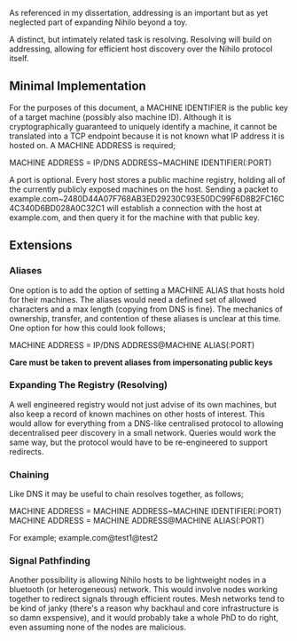As referenced in my dissertation, addressing is an important but as yet neglected part of expanding Nihilo beyond a toy.

A distinct, but intimately related task is resolving. Resolving will build on addressing, allowing for efficient host discovery over the Nihilo protocol itself.

## Minimal Implementation

For the purposes of this document, a MACHINE IDENTIFIER is the public key of a target machine (possibly also machine ID). Although it is cryptographically guaranteed to uniquely identify a machine, it cannot be translated into a TCP endpoint because it is not known what IP address it is hosted on. A MACHINE ADDRESS is required;

MACHINE ADDRESS = IP/DNS ADDRESS~MACHINE IDENTIFIER(:PORT)

A port is optional. Every host stores a public machine registry, holding all of the currently publicly exposed machines on the host. Sending a packet to example.com~2480D44A07F768AB3ED29230C93E50DC99F6D8B2FC16C4C340D6BD028A0C32C1 will establish a connection with the host at example.com, and then query it for the machine with that public key.

## Extensions

### Aliases

One option is to add the option of setting a MACHINE ALIAS that hosts hold for their machines. The aliases would need a defined set of allowed characters and a max length (copying from DNS is fine). The mechanics of ownership, transfer, and contention of these aliases is unclear at this time. One option for how this could look follows;

MACHINE ADDRESS = IP/DNS ADDRESS@MACHINE ALIAS(:PORT)

**Care must be taken to prevent aliases from impersonating public keys**

### Expanding The Registry (Resolving)

A well engineered registry would not just advise of its own machines, but also keep a record of known machines on other hosts of interest. This would allow for everything from a DNS-like centralised protocol to allowing decentralised peer discovery in a small network. Queries would work the same way, but the protocol would have to be re-engineered to support redirects.

### Chaining

Like DNS it may be useful to chain resolves together, as follows;

MACHINE ADDRESS = MACHINE ADDRESS~MACHINE IDENTIFIER(:PORT)
MACHINE ADDRESS = MACHINE ADDRESS@MACHINE ALIAS(:PORT)

For example; example.com@test1@test2

### Signal Pathfinding

Another possibility is allowing Nihilo hosts to be lightweight nodes in a bluetooth (or heterogeneous) network. This would involve nodes working together to redirect signals through efficient routes. Mesh networks tend to be kind of janky (there's a reason why backhaul and core infrastructure is so damn exspensive), and it would probably take a whole PhD to do right, even assuming none of the nodes are malicious.

